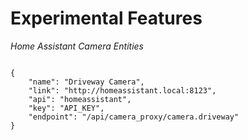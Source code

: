 # Experimental Features

*Home Assistant Camera Entities*

<code>    
{
    "name": "Driveway Camera",
    "link": "http://homeassistant.local:8123",
    "api": "homeassistant",
    "key": "API_KEY",
    "endpoint": "/api/camera_proxy/camera.driveway"
}
</code>
